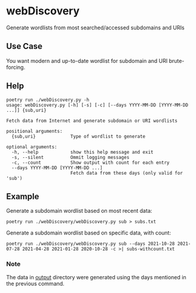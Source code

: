 # webDiscovery

Generate wordlists from most searched/accessed subdomains and URIs


## Use Case

You want modern and up-to-date wordlist for subdomain and URI brute-forcing.


## Help

```shell
poetry run ./webDiscovery.py -h
usage: webDiscovery.py [-h] [-s] [-c] [--days YYYY-MM-DD [YYYY-MM-DD ...]] {sub,uri}

Fetch data from Internet and generate subdomain or URI wordlists

positional arguments:
  {sub,uri}             Type of wordlist to generate

optional arguments:
  -h, --help            show this help message and exit
  -s, --silent          Ommit logging messages
  -c, --count           Show output with count for each entry
  --days YYYY-MM-DD [YYYY-MM-DD ...]
                        Fetch data from these days (only valid for 'sub')
```

## Example

Generate a subdomain wordlist based on most recent data:

```
poetry run ./webDiscovery/webDiscovery.py sub > subs.txt
```

Generate a subdomain wordlist based on specific data, with count:

```
poetry run ./webDiscovery/webDiscovery.py sub --days 2021-10-28 2021-07-28 2021-04-28 2021-01-28 2020-10-28 -c >| subs-withcount.txt
```

### Note

The data in [output](output) directory were generated using the days mentioned in the previous command.
